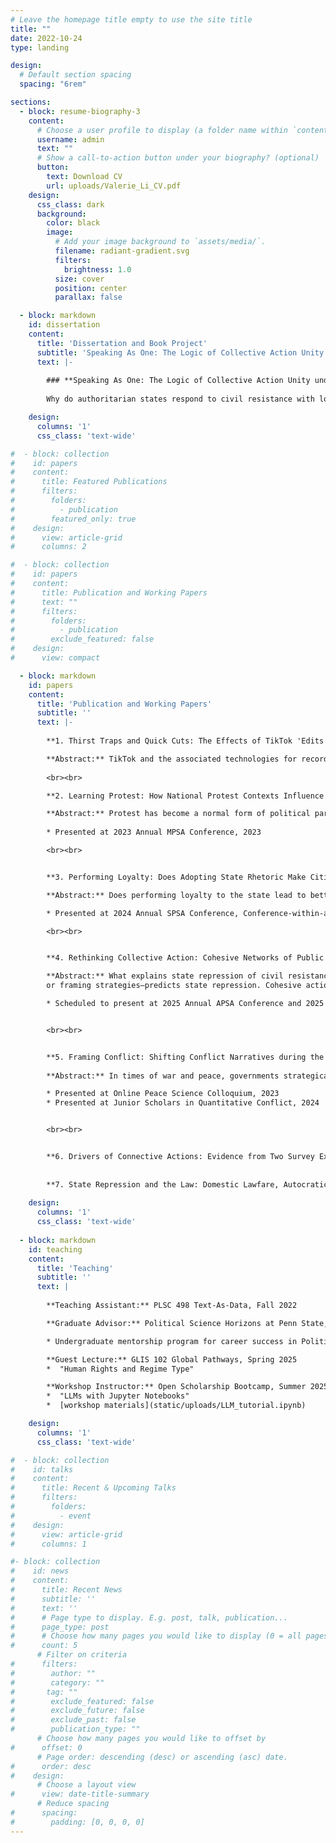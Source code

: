 ```yaml
---
# Leave the homepage title empty to use the site title
title: ""
date: 2022-10-24
type: landing

design:
  # Default section spacing
  spacing: "6rem"

sections:
  - block: resume-biography-3
    content:
      # Choose a user profile to display (a folder name within `content/authors/`)
      username: admin
      text: ""
      # Show a call-to-action button under your biography? (optional)
      button:
        text: Download CV
        url: uploads/Valerie_Li_CV.pdf
    design:
      css_class: dark
      background:
        color: black
        image:
          # Add your image background to `assets/media/`.
          filename: radiant-gradient.svg
          filters:
            brightness: 1.0
          size: cover
          position: center
          parallax: false

  - block: markdown
    id: dissertation
    content:
      title: 'Dissertation and Book Project'
      subtitle: 'Speaking As One: The Logic of Collective Action Unity under Autocracy'
      text: |-
        
        ### **Speaking As One: The Logic of Collective Action Unity under Autocracy**
        
        Why do authoritarian states respond to civil resistance with low-level participation? I argue that the level of unity in contentious behaviors — the degree to which dissidents act in one and the same way — also matters. Even without large crowds, higher unity can threaten the state by disseminating a coherent political message, signaling protestors’ resolve, or revealing a shared societal grievance. My dissertation investigates what drives unified actions and how unity affects state response. Using text data on online public complaints in China, I show that action unity reduces the likelihood of state concessions for persistent single actors but increases it for group actors. A survey experiment in Thailand further reveals the conditions under which citizens join unified actions. My research advances the study of contentious politics by shifting focus from protest participation to the prevalence and impact of action unity in autocratic contexts. 

    design:
      columns: '1'
      css_class: 'text-wide'

#  - block: collection
#    id: papers
#    content:
#      title: Featured Publications
#      filters:
#        folders:
#          - publication
#        featured_only: true
#    design:
#      view: article-grid
#      columns: 2

#  - block: collection
#    id: papers
#    content:
#      title: Publication and Working Papers
#      text: ""
#      filters:
#        folders:
#          - publication
#        exclude_featured: false
#    design:
#      view: compact

  - block: markdown
    id: papers
    content:
      title: 'Publication and Working Papers'
      subtitle: ''
      text: |-
        
        **1. Thirst Traps and Quick Cuts: The Effects of TikTok 'Edits' on Evaluations of Politicians**, with Kevin Munger. Forthcoming at _Social Media + Society_. 

        **Abstract:** TikTok and the associated technologies for recording and editing short-form video constitute a large and growing portion of online communication. Previous modalities of social media, including static images and especially text, engendered significant attention to the facticity of the communication: was a statement true or false? Did an event actually take place? For a certain genre of stylized, highly edited short-form video, this is besides the point -- which is to produce a compelling video that portrays a prominent figure in a particular light. We conduct an experiment to evaluate whether "edits" of prominent politicians can change voter perceptions. We find that "thirst trap" edits cause an increase in perceptions of politician attractiveness, and that "badass" edits improve overall evaluations of Donald Trump (but not Joe Biden). Descriptively, we present a distribution of the evaluations of the attractiveness  of Trump, Biden, Bernie Sanders and Robert F. Kennedy Jr ("RFK"), demonstrating significant variation.  
        
        <br><br>

        **2. Learning Protest: How National Protest Contexts Influence Adolescents’ Views of Unconventional Political Participation**, with Lee Ann Banaszak and Shan-Jan Sarah Liu, Under Review at _Political Behavior_

        **Abstract:** Protest has become a normal form of political participation in many countries, although the degree to which protest is considered a legitimate form of civic engagement varies both across countries and across individuals within countries. This paper explores how national protest contexts influence adolescents’ protest propensity. Using cross-national surveys of 14-year-olds from 42 democracies, we show that adolescents are more willing to engage in lesser-known forms of peaceful protests than institutionalized, confrontational, or violent activities. Furthermore, using a quasi-experiment of a large protest of the G-20 meeting during the fielding of the 2009 survey in England, we demonstrate that a highly visible protest event can change adolescents’ propensity and attitude towards engaging in protest in the short run. This paper expands our knowledge of how national contexts affect adolescents’ different protest activities, raising implications for how democracies create environments that cultivate and improve civic engagement at a young age.  
        
        * Presented at 2023 Annual MPSA Conference, 2023

        <br><br>


        **3. Performing Loyalty: Does Adopting State Rhetoric Make Citizen’s Demands-making More Successful?”**, Under Review at _Comparative Political Studies_ 

        **Abstract:** Does performing loyalty to the state lead to better outcomes for citizens under authoritarian rule? Existing literature on civil resistance in authoritarian regimes implicitly assumes that when citizens adopt the language of the state in their claims-making, they increase their chances of success. However, using text data from China’s Mayor’s Mailbox—a digital petition platform through which citizens appeal to local leaders—I find adopting state rhetoric leads to worse outcomes. Further analysis reveals that this effect is conditional on the level of political threat. When demands are more threatening, state rhetoric becomes more effective. An online survey experiment in India supports the behavioral mechanisms uncovered in the observational data. These findings contribute to our understanding of everyday resistance under authoritarianism. Performing loyalty not only imposes costs but may also radicalize individuals following failed engagements with the state, thereby contributing to explaining autocratic instability and democratization.

        * Presented at 2024 Annual SPSA Conference, Conference-within-a-Conference:“The Politics of Authoritarian Regimes”

        <br><br>


        **4. Rethinking Collective Action: Cohesive Networks of Public Complaints in Authoritarian China**, Job Market Paper

        **Abstract:** What explains state repression of civil resistance with low-level participation? This paper argues that “cohesion” in contentious behaviors—agreement on demand goals
        or framing strategies—predicts state repression. Cohesive actions can emerge through collective efforts, imitation of others, or repeated behaviors by a single actor. Even without a large crowd, cohesive demands pose a threat to the state by disseminating a coherent political message about shared societal grievances. Using text data on online public complaints from China (N=135,147), I employ a text reuse detection method to identify cohesive networks of public complaints. Spatial analysis results demonstrate that engaging in cohesive actions reduces the likelihood of state concessions for a persistent single actor, but increases the likelihood of concession for group actors. This paper advances the study of contentious politics by moving beyond protest participation and revealing the prevalence and consequences of cohesive contentious behaviors in autocracies.

        * Scheduled to present at 2025 Annual APSA Conference and 2025 Fall Chinese Politics Research in Progress 


        <br><br>


        **5. Framing Conflict: Shifting Conflict Narratives during the Troubles in Northern Ireland**, with Cyanne E. Loyle
        
        **Abstract:** In times of war and peace, governments strategically use rhetoric to generate support for their policies and actions. Particularly in times of conflict, governments rally the troops and their country behind their war policies through the way they speak about and frame their actions. While scholars have long recognized the importance of rhetoric in politics, issue frames have been notoriously hard to measure. Recent methodological developments in natural language processing allow for new data to be brought to bear on the topic of how issues are framed. Furthermore, these innovations allow for new theoretical advances in how and why frame shifts occur. Using these techniques, we examine the concept of dynamic issue framing in the case of the thirty-year civil war in Northern Ireland. We identify the dominant conflict frames propagated by the British government and study the conditions under which these frames shift overtime. How governments talk about a conflict matters for its policies as well as public support for its actions. Through understanding how the British government framed its engagement in Northern Ireland we can learn more about the politics of issue framing in democracies at war and beyond.

        * Presented at Online Peace Science Colloquium, 2023
        * Presented at Junior Scholars in Quantitative Conflict, 2024


        <br><br>


        **6. Drivers of Connective Actions: Evidence from Two Survey Experiments"**, Work in Progress
        
        
        **7. State Repression and the Law: Domestic Lawfare, Autocratic Legalism, and the Future of the Judiciary"**, with Cyanne E. Loyle, Cecilia Cavero Sánchez and Lesley Zhang, Work in Progress
        
    design:
      columns: '1'
      css_class: 'text-wide'
  
  - block: markdown
    id: teaching
    content:
      title: 'Teaching'
      subtitle: ''
      text: |
        
        **Teaching Assistant:** PLSC 498 Text-As-Data, Fall 2022

        **Graduate Advisor:** Political Science Horizons at Penn State, Fall 2022

        * Undergraduate mentorship program for career success in Political Science 

        **Guest Lecture:** GLIS 102 Global Pathways, Spring 2025
        *  "Human Rights and Regime Type"

        **Workshop Instructor:** Open Scholarship Bootcamp, Summer 2025
        *  "LLMs with Jupyter Notebooks"
        *  [workshop materials](static/uploads/LLM_tutorial.ipynb)

    design:
      columns: '1'
      css_class: 'text-wide'

#  - block: collection
#    id: talks
#    content:
#      title: Recent & Upcoming Talks
#      filters:
#        folders:
#          - event
#    design:
#      view: article-grid
#      columns: 1

#- block: collection
#    id: news
#    content:
#      title: Recent News
#      subtitle: ''
#      text: ''
#      # Page type to display. E.g. post, talk, publication...
#      page_type: post
#      # Choose how many pages you would like to display (0 = all pages)
#      count: 5
      # Filter on criteria
#      filters:
#        author: ""
#        category: ""
#       tag: ""
#        exclude_featured: false
#        exclude_future: false
#        exclude_past: false
#        publication_type: ""
      # Choose how many pages you would like to offset by
#      offset: 0
      # Page order: descending (desc) or ascending (asc) date.
#      order: desc
#    design:
      # Choose a layout view
#      view: date-title-summary
      # Reduce spacing
#      spacing:
#        padding: [0, 0, 0, 0]
---
```


